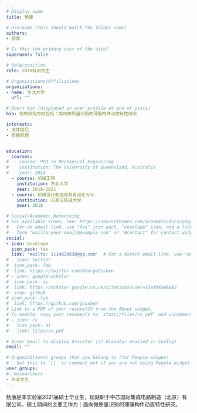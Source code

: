 ```yaml
---
# Display name
title: 杨康

# Username (this should match the folder name)
authors:
- 杨康

# Is this the primary user of the site?
superuser: false

# Role/position
role: 2018级研究生

# Organizations/Affiliations
organizations:
- name: 东北大学
  url: ""

# Short bio (displayed in user profile at end of posts)
bio: 我的研究方向包括：面向微质量识别的薄膜构件动态特性研究.

interests:
- 流体阻尼
- 质敏机理


education:
  courses:
#  - course: PhD in Mechanical Enginering
#    institution: The University of Queensland, Australia
#    year: 2014
  - course: 机械工程
    institution: 东北大学
    year: 2018-2021
  - course: 机械设计制造及其自动化专业
    institution: 石家庄铁道大学
    year: 2018

# Social/Academic Networking
# For available icons, see: https://sourcethemes.com/academic/docs/page-builder/#icons
#   For an email link, use "fas" icon pack, "envelope" icon, and a link in the
#   form "mailto:your-email@example.com" or "#contact" for contact widget.
social:
- icon: envelope
  icon_pack: fas
  link: 'mailto: 1114820030@qq.com'  # For a direct email link, use "mailto:test@example.org".
# - icon: twitter
#  icon_pack: fab
#  link: https://twitter.com/GeorgeCushen
# - icon: google-scholar
#  icon_pack: ai
#  link: https://scholar.google.co.uk/citations?user=sIwtMXoAAAAJ
#- icon: github
# icon_pack: fab
#  link: https://github.com/gcushen
# Link to a PDF of your resume/CV from the About widget.
# To enable, copy your resume/CV to `static/files/cv.pdf` and uncomment the lines below.
# - icon: cv
#   icon_pack: ai
#   link: files/cv.pdf

# Enter email to display Gravatar (if Gravatar enabled in Config)
email: ""

# Organizational groups that you belong to (for People widget)
#   Set this to `[]` or comment out if you are not using People widget.
user_groups:
#- Researchers
- 毕业学生
---
```


杨康是本实验室2021届硕士毕业生，现就职于中芯国际集成电路制造（北京）有限公司。硕士期间的主要工作为：面向微质量识别的薄膜构件动态特性研究。
